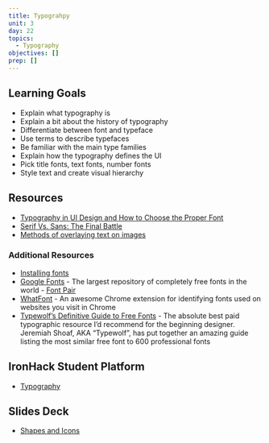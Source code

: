 ```yaml
---
title: Typograhpy
unit: 3
day: 22
topics:
  - Typography
objectives: []
prep: []
---
```

## Learning Goals
- Explain what typography is
- Explain a bit about the history of typography
- Differentiate between font and typeface
- Use terms to describe typefaces
- Be familiar with the main type families
- Explain how the typography defines the UI
- Pick title fonts, text fonts, number fonts
- Style text and create visual hierarchy

## Resources
- [Typography in UI Design and How to Choose the Proper Font](https://www.webdesignerdepot.com/2013/03/serif-vs-sans-the-final-battle/)
- [Serif Vs. Sans: The Final Battle](https://www.webdesignerdepot.com/2013/03/serif-vs-sans-the-final-battle/)
- [Methods of overlaying text on images](https://medium.com/@erikdkennedy/7-rules-for-creating-gorgeous-ui-part-2-430de537ba96)

### Additional Resources
- [Installing fonts](https://www.fontshop.com/content/installation-guide)
- [Google Fonts](https://fonts.google.com/) - The largest repository of completely free fonts in the world
- [Font Pair](https://fontpair.co/)
- [WhatFont](https://chrome.google.com/webstore/detail/whatfont/jabopobgcpjmedljpbcaablpmlmfcogm) - An awesome Chrome extension for identifying fonts used on websites you visit in Chrome
- [Typewolf’s Definitive Guide to Free Fonts](https://www.typewolf.com/free-fonts) - The absolute best paid typographic resource I’d recommend for the beginning designer. Jeremiah Shoaf, AKA “Typewolf”, has put together an amazing guide listing the most similar free font to 600 professional fonts

## IronHack Student Platform
- [Typography](http://learn.ironhack.com/#/learning_unit/7090)

## Slides Deck
- [Shapes and Icons](https://drive.google.com/open?id=1EJ4kE5ZL7ues4yb82D6evlO43AzSZ-60lGZOje-QAzw)
